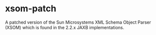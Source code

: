 xsom-patch
==========

A patched version of the Sun Microsystems XML Schema Object Parser (XSOM) which is found in the 2.2.x JAXB implementations.
